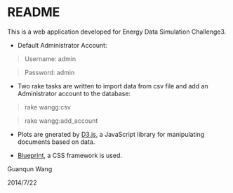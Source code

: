 # README

This is a web application developed for Energy Data Simulation Challenge3.

* Default Administrator Account:
> Username: admin


> Password: admin

* Two rake tasks are written to import data from csv file and add an Administrator account to the database:


> rake wangg:csv


> rake wangg:add_account

* Plots are gnerated by [D3.js](http://d3js.org/), a JavaScript library for manipulating documents based on data.

* [Blueprint](http://blueprintcss.org/), a CSS framework is used.


Guanqun Wang


2014/7/22
